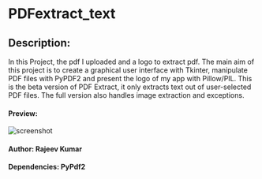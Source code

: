 
# PDFextract_text

## Description:

In this Project, the pdf I uploaded and a logo to extract pdf. The main aim of this project is to create 
a graphical user interface with Tkinter, manipulate PDF files with PyPDF2 and present the logo of my app with Pillow/PIL.
This is the beta version of PDF Extract, it only extracts text out of user-selected PDF files.
The full version also handles image extraction and exceptions.




#### Preview:

![screenshot](https://user-images.githubusercontent.com/32107652/100146136-497a2300-2e4e-11eb-999c-36c03ab0ecfb.jpg)




#### Author: Rajeev Kumar
#### Dependencies: PyPdf2

